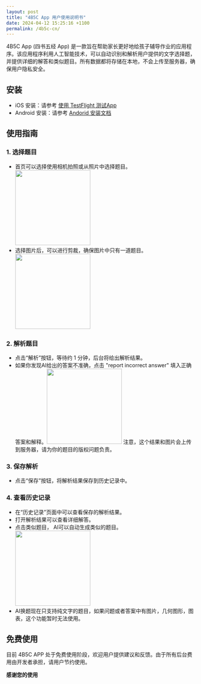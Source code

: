 ```yaml
---
layout: post
title: "4B5C App 用户使用说明书"
date: 2024-04-12 15:25:16 +1100
permalink: /4b5c-cn/
---
```


4B5C App (四书五经 App) 是一款旨在帮助家长更好地给孩子辅导作业的应用程序。该应用程序利用人工智能技术，可以自动识别和解析用户提供的文字选择题，并提供详细的解答和类似题目。所有数据都将存储在本地，不会上传至服务器，确保用户隐私安全。

## 安装

- iOS 安装：请参考 [使用 TestFlight 测试App](https://www.google.com/search?sca_esv=f9e9aef3ae3c6c42&rlz=1C5CHFA_enAU851AU851&tbm=vid&sxsrf=ACQVn0_V-hYKbFtkWHTUjAN-p_NeOUdiQg:1713865668271&q=install+app+from+testflight&sa=X&ved=2ahUKEwjz9uWSh9iFAxXVs1YBHavTDPIQ8ccDegQIEhAF&biw=1865&bih=845&dpr=1#fpstate=ive&vld=cid:1d194f0e,vid:AmQyB-AADhE,st:0)
- Android 安装：请参考 [Andorid 安装文档](https://learn.microsoft.com/en-us/appcenter/distribution/testers/testing-android)

## 使用指南

### 1. 选择题目

- 首页可以选择使用相机拍照或从照片中选择题目。<img src="https://www.flyperstudio.com/images/4b5c/main_page.jpeg" width="200" />
- 选择图片后，可以进行剪裁，确保图片中只有一道题目。<img src="https://www.flyperstudio.com/images/4b5c/image_crop.png" width="200" />

### 2. 解析题目

- 点击“解析”按钮，等待约 1 分钟，后台将给出解析结果。
- 如果你发现AI给出的答案不准确，点击 "report incorrect answer" 填入正确答案和解释。<img src="https://www.flyperstudio.com/images/4b5c/analysis_image.jpeg" width="200" />
注意，这个结果和图片会上传到服务器，请为你的题目的版权问题负责。

### 3. 保存解析

- 点击“保存”按钮，将解析结果保存到历史记录中。

### 4. 查看历史记录

- 在“历史记录”页面中可以查看保存的解析结果。
- 打开解析结果可以查看详细解答。
- 点击类似题目， AI可以自动生成类似的题目。<img src="https://www.flyperstudio.com/images/4b5c/regenerate_qa.png" width="200" />
- AI换题现在只支持纯文字的题目，如果问题或者答案中有图片，几何图形，图表，这个功能暂时无法使用。

## 免费使用

目前 4B5C APP 处于免费使用阶段，欢迎用户提供建议和反馈。由于所有后台费用由开发者承担，请用户节约使用。

**感谢您的使用**
